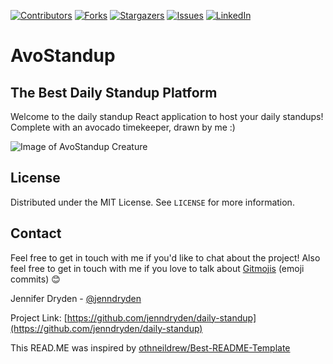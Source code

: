 [![Contributors][contributors-shield]][contributors-url]
[![Forks][forks-shield]][forks-url]
[![Stargazers][stars-shield]][stars-url]
[![Issues][issues-shield]][issues-url]
[![LinkedIn][linkedin-shield]][linkedin-url]


# AvoStandup
## The Best Daily Standup Platform

Welcome to the daily standup React application to host your daily standups! Complete with an avocado timekeeper, drawn by me :)

![Image of AvoStandup Creature](https://i.postimg.cc/5NwjsqYQ/IMG-0313.jpg)

## License

Distributed under the MIT License. See `LICENSE` for more information.

## Contact

Feel free to get in touch with me if you'd like to chat about the project! Also feel free to get in touch with me if you love to talk about [Gitmojis](https://gitmoji.dev/) (emoji commits) 😊

Jennifer Dryden - [@jenndryden](https://twitter.com/jenndryden) 

Project Link: [https://github.com/jenndryden/daily-standup](https://github.com/jenndryden/daily-standup)

This READ.ME was inspired by [othneildrew/Best-README-Template](https://github.com/othneildrew/Best-README-Template)

[contributors-shield]: https://img.shields.io/github/contributors/jenndryden/daily-standup.svg?style=for-the-badge
[contributors-url]: https://github.com/jenndryden/daily-standup/graphs/contributors
[forks-shield]: https://img.shields.io/github/forks/jenndryden/daily-standup.svg?style=for-the-badge
[forks-url]: https://github.com/jenndryden/daily-standup/network/members
[stars-shield]: https://img.shields.io/github/stars/jenndryden/daily-standup.svg?style=for-the-badge
[stars-url]: https://github.com/jenndryden/daily-standup/stargazers
[issues-shield]: https://img.shields.io/github/issues/jenndryden/daily-standup.svg?style=for-the-badge
[issues-url]: https://github.com/jenndryden/daily-standup/issues
[linkedin-shield]: https://img.shields.io/badge/-LinkedIn-black.svg?style=for-the-badge&logo=linkedin&colorB=555
[linkedin-url]: https://linkedin.com/in/jennifer-dryden
